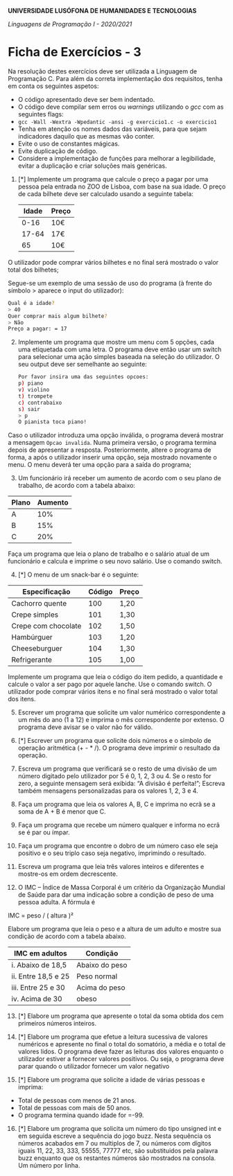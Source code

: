 **UNIVERSIDADE LUSÓFONA DE HUMANIDADES E TECNOLOGIAS**

*Linguagens de Programação I - 2020/2021*

# Ficha de Exercícios - 3

Na resolução destes exercícios deve ser utilizada a Linguagem de Programação C. Para além da correta implementação dos requisitos, tenha em conta os seguintes aspetos:

- O código apresentado deve ser bem indentado. 
- O código deve compilar sem erros ou *warnings* utilizando o *gcc* com as seguintes flags:
- `gcc -Wall -Wextra -Wpedantic -ansi -g exercicio1.c -o exercicio1`
- Tenha em atenção os nomes dados das variáveis, para que sejam indicadores daquilo que as mesmas vão conter.
- Evite o uso de constantes mágicas. 
- Evite duplicação de código. 
- Considere a implementação de funções para melhorar a legibilidade, evitar a duplicação e criar soluções mais genéricas.


1. [\*]	Implemente um programa que calcule o preço a pagar por uma pessoa pela entrada no ZOO de Lisboa, com base na sua idade.
O preço de cada bilhete deve ser calculado usando a seguinte tabela:

   | Idade | Preço |
   | ----- | ----- |
   | 0-16  |  10€  |
   | 17-64 |  17€  |
   | 65    |  10€  |


O utilizador pode comprar vários bilhetes e no final será mostrado o valor total dos bilhetes;

Segue-se um exemplo de uma sessão de uso do programa (à frente do símbolo > aparece o input do utilizador):

   ```bash
   Qual é a idade?
   > 40
   Quer comprar mais algum bilhete?
   > Não
   Preço a pagar: = 17
   ```

2. Implemente um programa que mostre um menu com 5 opções, cada uma etiquetada com uma letra. O programa deve então usar um switch para selecionar uma ação simples baseada na seleção do utilizador. O seu output deve ser semelhante ao seguinte:
   ```bash
   Por favor insira uma das seguintes opcoes: 
   p) piano
   v) violino 
   t) trompete
   c) contrabaixo
   s) sair
   > p
   O pianista toca piano!
   ```
Caso o utilizador introduza uma opção inválida, o programa deverá mostrar a mensagem ```Opcao invalida```.
Numa primeira versão, o programa termina depois de apresentar a resposta. Posteriormente, altere o programa de forma, a após o utilizador inserir uma opção,  seja mostrado novamente o menu. O menu deverá ter uma opção para a saída do programa;

   

3.	Um funcionário irá receber um aumento de acordo com o seu plano de trabalho, de acordo com a tabela abaixo: 

   | Plano | Aumento |
   | ----- | ------- |
   | A     |  10%    |
   | B     |  15%    |
   | C     |  20%    |

Faça um programa que leia o plano de trabalho e o salário atual de um funcionário e calcula e imprime o seu novo salário. Use o comando switch.

4.	[\*]	O menu de um snack-bar é o seguinte: 

   | Especificação | Código | Preço |
   | ------------- | ------ | ----- |
   | Cachorro quente |	100  |	1,20 |
   | Crepe simples |	101	| 1,30 |
   | Crepe com chocolate	| 102	| 1,50 |
   | Hambúrguer | 103 | 1,20 |
   | Cheeseburguer | 104 | 1,30 |
   | Refrigerante | 105 | 1,00 |

Implemente um programa que leia o código do item pedido, a quantidade e calcule o valor a ser pago por aquele lanche. Use o comando switch. O utilizador pode comprar vários itens e no final será mostrado o valor total dos itens.

5.	Escrever um programa que solicite um valor numérico correspondente a um mês do ano (1 a 12) e imprima o mês correspondente por extenso. O programa deve avisar se o valor não for válido.

6. [\*]	Escrever um programa que solicite dois números e o símbolo de operação aritmética (+ - * /). O programa deve imprimir o resultado da operação.

7.	Escreva um programa que verificará se o resto de uma divisão de um número digitado pelo utilizador por 5 é 0, 1, 2, 3 ou 4. Se o resto for zero, a seguinte mensagem será exibida: “A divisão é perfeita!”; Escreva também mensagens personalizadas para os valores 1, 2, 3 e 4.

8.	Faça um programa que leia os valores A, B, C e imprima no ecrã se a soma de A + B é menor que C.

9.	Faça um programa que recebe um número qualquer e informa no ecrã se é par ou ímpar.

10.	Faça um programa que encontre o dobro de um número caso ele seja positivo e o seu triplo caso seja negativo, imprimindo o resultado.

11.	Escreva um programa que leia três valores inteiros e diferentes e mostre-os em ordem decrescente.

12.	O IMC – Índice de Massa Corporal é um critério da Organização Mundial de Saúde para dar uma indicação sobre a condição de peso de uma pessoa adulta. A fórmula é

IMC = peso / ( altura )²

Elabore um programa que leia o peso e a altura de um adulto e mostre sua condição de acordo com a tabela abaixo. 

   | **IMC em adultos** | **Condição** |
   | -------------- | -------- |
   | i.	Abaixo de 18,5 | Abaixo do peso | 
   | ii.	Entre 18,5 e 25 | Peso normal |
   | iii.	Entre 25 e 30 | Acima do peso | 
   | iv.	Acima de 30 | obeso |

13. [\*]	Elabore um programa que apresente o total da soma obtida dos cem primeiros números inteiros.

14. [\*]	Elabore um programa que efetue a leitura sucessiva de valores numéricos e apresente no final o total do somatório, a média e o total de valores lidos. O programa deve fazer as leituras dos valores enquanto o utilizador estiver a fornecer valores positivos. Ou seja, o programa deve parar quando o utilizador fornecer um valor negativo

15. [\*]	Elabore um programa que solicite a idade de várias pessoas e imprima: 
   - Total de pessoas com menos de 21 anos. 
   - Total de pessoas com mais de 50 anos. 
   - O programa termina quando idade for =-99.

16. [\*] Elabore um programa que solicita um número <n> do tipo unsigned int e em seguida escreve a sequência do jogo buzz. Nesta sequência os números acabados em 7 ou multiplos de 7, ou números com dígitos iguais 11, 22, 33, 333, 55555, 77777 etc,  são substituidos pela palavra buzz enquanto que os restantes números são mostrados na consola. Um número por linha.


